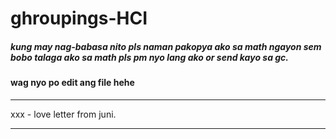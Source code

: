 # ghroupings-HCI


##### kung may nag-babasa nito pls naman pakopya ako sa math ngayon sem bobo talaga ako sa math pls pm nyo lang ako or send kayo sa gc. 

#### wag nyo po edit ang file hehe

***
xxx - love letter from juni.
***
